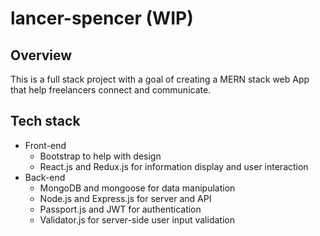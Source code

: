 # lancer-spencer (WIP)

## Overview

This is a full stack project with a goal of creating a MERN stack web App that help freelancers connect and communicate.

## Tech stack

* Front-end
  * Bootstrap to help with design
  * React.js and Redux.js for information display and user interaction
* Back-end
  * MongoDB and mongoose for data manipulation
  * Node.js and Express.js for server and API
  * Passport.js and JWT for authentication
  * Validator.js for server-side user input validation
